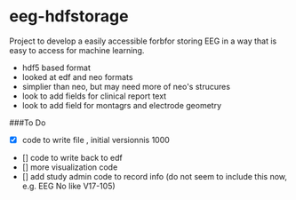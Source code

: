 # eeg-hdfstorage
Project to develop a easily accessible forbfor storing EEG in a way that is easy to access for machine learning.
- hdf5 based format
- looked at edf and neo formats
- simplier than neo, but may need more of neo's strucures
- look to add fields for clinical report text
- look to add field for montagrs and electrode geometry

###To Do
- [x] code to write file , initial versionnis 1000
- [] code to write back to edf 
- [] more visualization code
- [] add study admin code to record info (do not seem to include this now, e.g. EEG No like V17-105)
